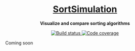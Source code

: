 <h1 align="center">
    <a href="https://www.sortsimulation.com" target="_blank">SortSimulation</a>
</h1>

<p align="center">
    <strong>Visualize and compare sorting algorithms</strong>
</p>

<p align="center">
    <a href="https://github.com/pfolta/sortsimulation/actions/workflows/build-and-deploy.yml">
        <img src="https://img.shields.io/github/workflow/status/pfolta/sortsimulation/Build%20and%20Deploy?logo=github" alt="Build status" />
    </a>
    <a href="https://codecov.io/gh/pfolta/sortsimulation">
        <img src="https://img.shields.io/codecov/c/github/pfolta/sortsimulation?logo=codecov" alt="Code coverage" />
    </a>
</p>

Coming soon
